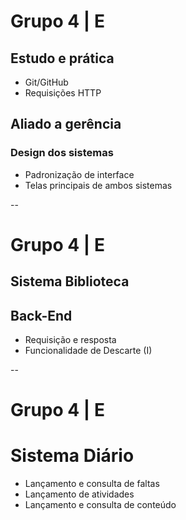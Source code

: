 # Grupo 4 | E

## Estudo e prática

* Git/GitHub
* Requisições HTTP

## Aliado a gerência

### Design dos sistemas

* Padronização de interface
* Telas principais de ambos sistemas

--

# Grupo 4 | E

## Sistema Biblioteca

## Back-End

* Requisição e resposta
* Funcionalidade de Descarte (I)

--

# Grupo 4 | E

# Sistema Diário 
* Lançamento e consulta de faltas
* Lançamento de atividades
* Lançamento e consulta de conteúdo
